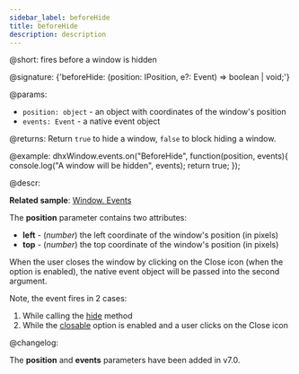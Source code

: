 ```yaml
---
sidebar_label: beforeHide
title: beforeHide
description: description
---          
```


@short: fires before a window is hidden

@signature: {'beforeHide: (position: IPosition, e?: Event) => boolean | void;'}

@params:
- `position: object` - an object with coordinates of the window's position
- `events: Event` - a native event object

@returns:
Return `true` to hide a window, `false` to block hiding a window.

@example:
dhxWindow.events.on("BeforeHide", function(position, events){
    console.log("A window will be hidden", events);
    return true;
});

@descr:

**Related sample**: [Window. Events](https://snippet.dhtmlx.com/jfu4upwd)

The **position** parameter contains two attributes:

- **left** - (*number*) the left coordinate of the window's position (in pixels)
- **top** - (*number*) the top coordinate of the window's position (in pixels)

When the user closes the window by clicking on the Close icon (when the [](window/api/window_closable_config.md) option is enabled), the native event object will be passed into the second argument.

Note, the event fires in 2 cases:

1. While calling the [hide](window/api/window_hide_method.md) method
2. While the [closable](window/api/window_closable_config.md) option is enabled and a user clicks on the Close icon

@changelog:

The **position** and **events** parameters have been added in v7.0.

[comment]: # (@related: window/handling_events.md)
